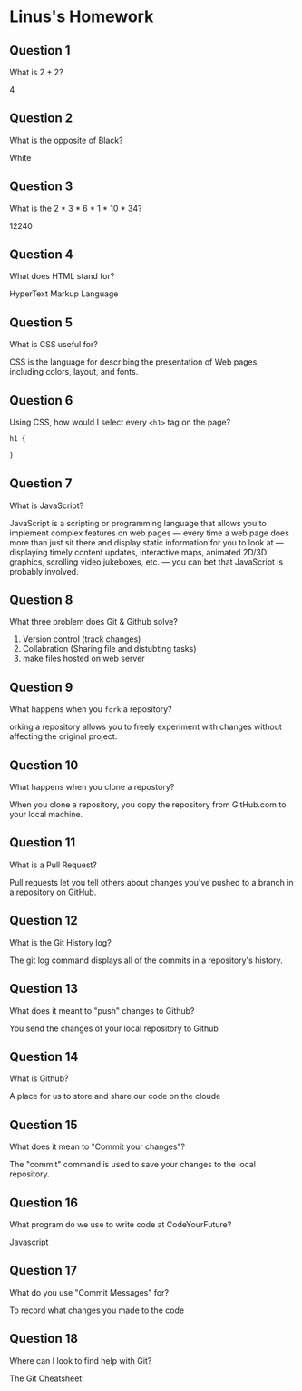 # Linus's Homework

## Question 1

What is 2 + 2?

4

## Question 2

What is the opposite of Black?

White

## Question 3

What is the  2 * 3 * 6 * 1 * 10 * 34?

12240


## Question 4 

What does HTML stand for?

HyperText Markup Language

## Question 5

What is CSS useful for?

CSS is the language for describing the presentation of Web pages, including colors, layout, and fonts.


## Question 6

Using CSS, how would I select every `<h1>` tag on the page?

```css
h1 {

}
```

## Question 7

What is JavaScript?

JavaScript is a scripting or programming language that allows you to implement complex features on web pages — every time a web page does more than just sit there and display static information for you to look at — displaying timely content updates, interactive maps, animated 2D/3D graphics, scrolling video jukeboxes, etc. — you can bet that JavaScript is probably involved.


## Question 8

What three problem does Git & Github solve?

1. Version control (track changes)
2. Collabration (Sharing file and distubting tasks)
3. make files hosted on web server 


## Question 9

What happens when you `fork` a repository?

orking a repository allows you to freely experiment with changes without affecting the original project.

## Question 10 

What happens when you clone a repostory?

When you clone a repository, you copy the repository from GitHub.com to your local machine. 


## Question 11

What is a Pull Request?

Pull requests let you tell others about changes you've pushed to a branch in a repository on GitHub. 

## Question 12

What is the Git History log?

The git log command displays all of the commits in a repository's history. 

## Question 13

What does it meant to "push" changes to Github?

You send the changes of your local repository to Github

## Question 14

What is Github?

A place for us to store and share our code on the cloude

## Question 15

What does it mean to "Commit your changes"?

The "commit" command is used to save your changes to the local repository. 

## Question 16

What program do we use to write code at CodeYourFuture?

Javascript 

## Question 17

What do you use "Commit Messages" for?

To record what changes you made to the code

## Question 18

Where can I look to find help with Git?

The Git Cheatsheet!

